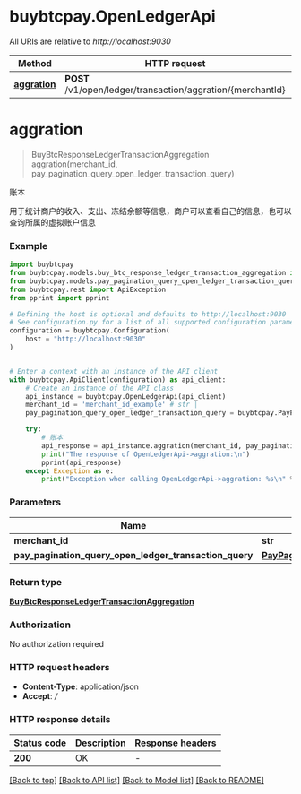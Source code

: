 # buybtcpay.OpenLedgerApi

All URIs are relative to *http://localhost:9030*

Method | HTTP request | Description
------------- | ------------- | -------------
[**aggration**](OpenLedgerApi.md#aggration) | **POST** /v1/open/ledger/transaction/aggration/{merchantId} | 账本


# **aggration**
> BuyBtcResponseLedgerTransactionAggregation aggration(merchant_id, pay_pagination_query_open_ledger_transaction_query)

账本

用于统计商户的收入、支出、冻结余额等信息，商户可以查看自己的信息，也可以查询所属的虚拟账户信息

### Example


```python
import buybtcpay
from buybtcpay.models.buy_btc_response_ledger_transaction_aggregation import BuyBtcResponseLedgerTransactionAggregation
from buybtcpay.models.pay_pagination_query_open_ledger_transaction_query import PayPaginationQueryOpenLedgerTransactionQuery
from buybtcpay.rest import ApiException
from pprint import pprint

# Defining the host is optional and defaults to http://localhost:9030
# See configuration.py for a list of all supported configuration parameters.
configuration = buybtcpay.Configuration(
    host = "http://localhost:9030"
)


# Enter a context with an instance of the API client
with buybtcpay.ApiClient(configuration) as api_client:
    # Create an instance of the API class
    api_instance = buybtcpay.OpenLedgerApi(api_client)
    merchant_id = 'merchant_id_example' # str | 
    pay_pagination_query_open_ledger_transaction_query = buybtcpay.PayPaginationQueryOpenLedgerTransactionQuery() # PayPaginationQueryOpenLedgerTransactionQuery | 

    try:
        # 账本
        api_response = api_instance.aggration(merchant_id, pay_pagination_query_open_ledger_transaction_query)
        print("The response of OpenLedgerApi->aggration:\n")
        pprint(api_response)
    except Exception as e:
        print("Exception when calling OpenLedgerApi->aggration: %s\n" % e)
```



### Parameters


Name | Type | Description  | Notes
------------- | ------------- | ------------- | -------------
 **merchant_id** | **str**|  | 
 **pay_pagination_query_open_ledger_transaction_query** | [**PayPaginationQueryOpenLedgerTransactionQuery**](PayPaginationQueryOpenLedgerTransactionQuery.md)|  | 

### Return type

[**BuyBtcResponseLedgerTransactionAggregation**](BuyBtcResponseLedgerTransactionAggregation.md)

### Authorization

No authorization required

### HTTP request headers

 - **Content-Type**: application/json
 - **Accept**: */*

### HTTP response details

| Status code | Description | Response headers |
|-------------|-------------|------------------|
**200** | OK |  -  |

[[Back to top]](#) [[Back to API list]](../README.md#documentation-for-api-endpoints) [[Back to Model list]](../README.md#documentation-for-models) [[Back to README]](../README.md)

